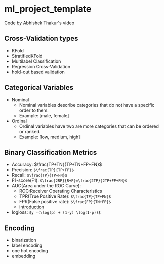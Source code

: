 # ml_project_template

Code by Abhishek Thakur's video

## Cross-Validation types

- KFold
- StratifiedKFold
- Multilabel Classification
- Regression Cross-Validation
- hold-out based validation

## Categorical Variables

- Nominal
  - Nominal variables describe categories that do not have a specific order to them. 
  - Example: [male, female]
- Ordinal
  - Ordinal variables have two are more categories that can be ordered or ranked. 
  - Example: [low, medium, high]

## Binary Classification Metrics

- Accuracy: $\frac{TP+TN}{TP+TN+FP+FN}$
- Precision: `$\frac{TP}{TP+FP}$`
- Recall: `$\frac{TP}{TP+FN}$`
- F1-score(F1): `$\frac{2RP}{R+P}=\frac{2TP}{2TP+FP+FN}$`
- AUC(Area under the ROC Curve):
  - ROC:Receiver Operating Characteristics
  - TPR(True Positive Rate): `$\frac{TP}{TP+FN}$`
  - FPR(False positive rate): `$\frac{FP}{TN+FP}$`
  - [introduction](https://blog.csdn.net/u013385925/article/details/80385873)
- logloss: `$y -(\log(p) + (1-y) \log(1-p))$`

## Encoding

- binarization
- label encoding
- one hot encoding
- embedding
